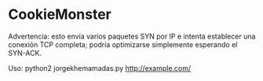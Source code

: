 # CookieMonster

Advertencia: esto envía varios paquetes SYN por IP e intenta establecer una conexión TCP completa; podría optimizarse simplemente esperando el SYN-ACK.

Uso: python2 jorgekhemamadas.py http://example.com/
